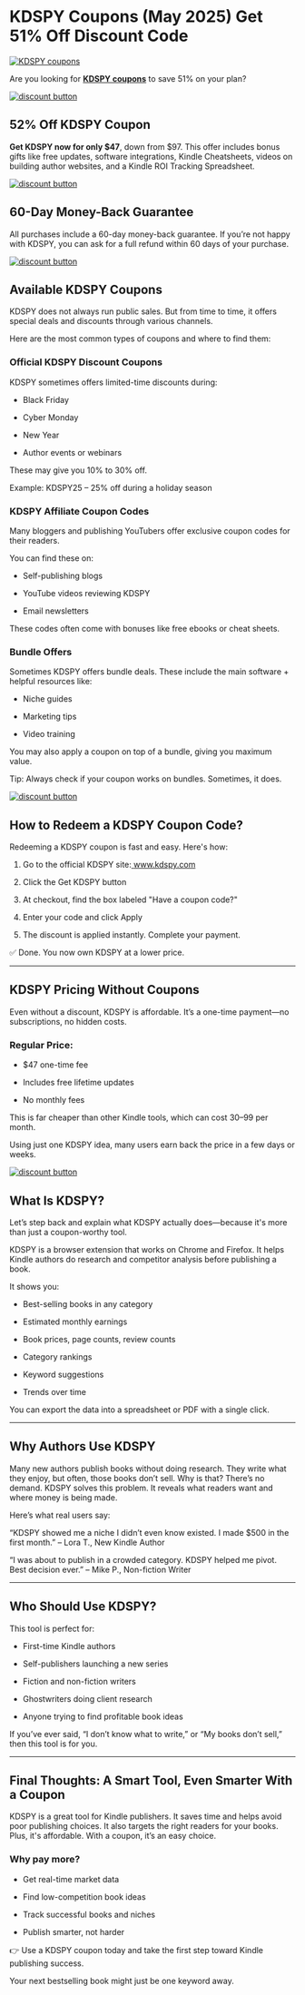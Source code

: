 # KDSPY Coupons (May 2025) Get 51% Off Discount Code

[![KDSPY coupons](https://github.com/user-attachments/assets/1f46447f-2d9c-4b76-9398-aabe7330bd78)](https://shadowx--leadsclick.thrivecart.com/kdspy-v5/)

Are you looking for [**KDSPY coupons**](https://shadowx--leadsclick.thrivecart.com/kdspy-v5/) to save 51% on your plan?

[![discount button](https://github.com/user-attachments/assets/27489374-0078-47d3-9efe-3ddc13aea190)](https://shadowx--leadsclick.thrivecart.com/kdspy-v5/)

## 52% Off KDSPY Coupon

**Get KDSPY now for only $47**, down from $97. This offer includes bonus gifts like free updates, software integrations, Kindle Cheatsheets, videos on building author websites, and a Kindle ROI Tracking Spreadsheet.

[![discount button](https://github.com/user-attachments/assets/27489374-0078-47d3-9efe-3ddc13aea190)](https://shadowx--leadsclick.thrivecart.com/kdspy-v5/)

## 60-Day Money-Back Guarantee

All purchases include a 60-day money-back guarantee. If you’re not happy with KDSPY, you can ask for a full refund within 60 days of your purchase.

[![discount button](https://github.com/user-attachments/assets/27489374-0078-47d3-9efe-3ddc13aea190)](https://shadowx--leadsclick.thrivecart.com/kdspy-v5/)

## Available KDSPY Coupons

KDSPY does not always run public sales. But from time to time, it offers special deals and discounts through various channels.

Here are the most common types of coupons and where to find them:

### Official KDSPY Discount Coupons

KDSPY sometimes offers limited-time discounts during:

* Black Friday

* Cyber Monday

* New Year

* Author events or webinars

These may give you 10% to 30% off.

Example:
KDSPY25 – 25% off during a holiday season

### KDSPY Affiliate Coupon Codes

Many bloggers and publishing YouTubers offer exclusive coupon codes for their readers.

You can find these on:

* Self-publishing blogs

* YouTube videos reviewing KDSPY

* Email newsletters

These codes often come with bonuses like free ebooks or cheat sheets.

### Bundle Offers

Sometimes KDSPY offers bundle deals. These include the main software + helpful resources like:

* Niche guides

* Marketing tips

* Video training

You may also apply a coupon on top of a bundle, giving you maximum value.

Tip: Always check if your coupon works on bundles. Sometimes, it does.

[![discount button](https://github.com/user-attachments/assets/27489374-0078-47d3-9efe-3ddc13aea190)](https://shadowx--leadsclick.thrivecart.com/kdspy-v5/)

## How to Redeem a KDSPY Coupon Code?

Redeeming a KDSPY coupon is fast and easy. Here's how:

1. Go to the official KDSPY site:[ www.kdspy.com
](https://www.kdspy.com/)
2. Click the Get KDSPY button

3. At checkout, find the box labeled "Have a coupon code?"

4. Enter your code and click Apply

5. The discount is applied instantly. Complete your payment.

✅ Done. You now own KDSPY at a lower price.

---

## KDSPY Pricing Without Coupons

Even without a discount, KDSPY is affordable. It’s a one-time payment—no subscriptions, no hidden costs.

### Regular Price:

* $47 one-time fee

* Includes free lifetime updates

* No monthly fees

This is far cheaper than other Kindle tools, which can cost $30–$99 per month.

Using just one KDSPY idea, many users earn back the price in a few days or weeks.

[![discount button](https://github.com/user-attachments/assets/27489374-0078-47d3-9efe-3ddc13aea190)](https://shadowx--leadsclick.thrivecart.com/kdspy-v5/)

## What Is KDSPY?

Let’s step back and explain what KDSPY actually does—because it's more than just a coupon-worthy tool.

KDSPY is a browser extension that works on Chrome and Firefox. It helps Kindle authors do research and competitor analysis before publishing a book.

It shows you:

* Best-selling books in any category

* Estimated monthly earnings

* Book prices, page counts, review counts

* Category rankings

* Keyword suggestions

* Trends over time

You can export the data into a spreadsheet or PDF with a single click.

---

## Why Authors Use KDSPY

Many new authors publish books without doing research. They write what they enjoy, but often, those books don’t sell. Why is that? There’s no demand. KDSPY solves this problem. It reveals what readers want and where money is being made.

Here’s what real users say:

“KDSPY showed me a niche I didn’t even know existed. I made $500 in the first month.”
– Lora T., New Kindle Author

“I was about to publish in a crowded category. KDSPY helped me pivot. Best decision ever.”
– Mike P., Non-fiction Writer

---

## Who Should Use KDSPY?

This tool is perfect for:

* First-time Kindle authors

* Self-publishers launching a new series

* Fiction and non-fiction writers

* Ghostwriters doing client research

* Anyone trying to find profitable book ideas

If you’ve ever said, “I don’t know what to write,” or “My books don’t sell,” then this tool is for you.

---

## Final Thoughts: A Smart Tool, Even Smarter With a Coupon

KDSPY is a great tool for Kindle publishers. It saves time and helps avoid poor publishing choices. It also targets the right readers for your books. Plus, it's affordable. With a coupon, it’s an easy choice.

### Why pay more?

* Get real-time market data

* Find low-competition book ideas

* Track successful books and niches

* Publish smarter, not harder

👉 Use a KDSPY coupon today and take the first step toward Kindle publishing success.

Your next bestselling book might just be one keyword away.
